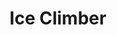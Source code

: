 ---
layout: video
series: Mike and Bootsy
episode: 3
title: Ice Climber
permalink: /mike-and-bootsy/episode-3
video_id: Kh-cFNLaUv4
release_date: 2015-12-22
platforms:
  - Nintendo Entertainment System
short_platforms:
  - NES
thumbnails:
games:
  - Ice Climber
current_description: |
  Mike Matei and Bootsy play Ice Climber on NES!
---